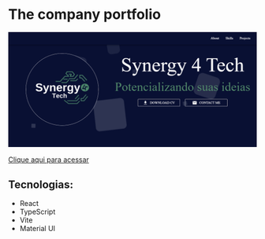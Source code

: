 # The company portfolio

![Preview](/src/assets/.github/Preview.png)

[Clique aqui para acessar]()

## Tecnologias:
- React 
- TypeScript
- Vite
- Material UI
